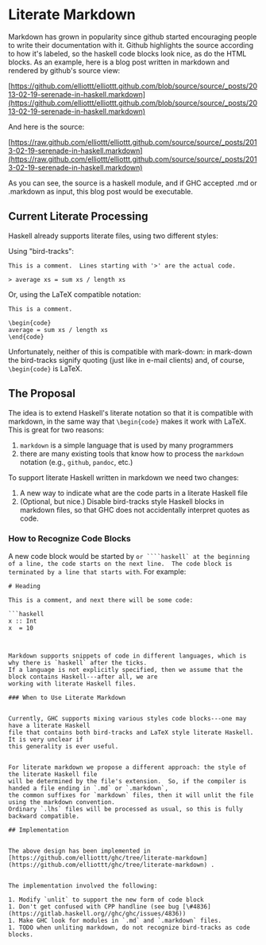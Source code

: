 # Literate Markdown


Markdown has grown in popularity since github started encouraging people to write their documentation with it.
Github highlights the source according to how it's labeled, so the haskell code blocks look nice, as do the HTML blocks.
As an example, here is a blog post written in markdown and rendered by github's source view:

[https://github.com/elliottt/elliottt.github.com/blob/source/source/_posts/2013-02-19-serenade-in-haskell.markdown](https://github.com/elliottt/elliottt.github.com/blob/source/source/_posts/2013-02-19-serenade-in-haskell.markdown)


And here is the source:

[https://raw.github.com/elliottt/elliottt.github.com/source/source/_posts/2013-02-19-serenade-in-haskell.markdown](https://raw.github.com/elliottt/elliottt.github.com/source/source/_posts/2013-02-19-serenade-in-haskell.markdown)


As you can see, the source is a haskell module, and if GHC accepted .md or .markdown as input, this blog post would be executable.

## Current Literate Processing


Haskell already supports literate files, using two different styles:


Using "bird-tracks":

```wiki
This is a comment.  Lines starting with '>' are the actual code.

> average xs = sum xs / length xs
```


Or, using the LaTeX compatible notation:

```wiki
This is a comment.

\begin{code}
average = sum xs / length xs
\end{code}
```


Unfortunately, neither of this is compatible with mark-down: in mark-down the bird-tracks signify quoting (just like in e-mail clients)
and, of course, `\begin{code}` is LaTeX. 

## The Proposal


The idea is to extend Haskell's literate notation so that it is compatible with markdown, in the same way that `\begin{code}` makes
it work with LaTeX.  This is great for two reasons:

1. `markdown` is a simple language that is used by many programmers
1. there are many existing tools that know how to process the `markdown` notation (e.g., `github`, `pandoc`, etc.)


To support literate Haskell written in markdown we need two changes:

1. A new way to indicate what are the code parts in a literate Haskell file
1. (Optional, but nice.)  Disable bird-tracks style Haskell blocks in markdown files, so that GHC does not accidentally interpret quotes as code.

### How to Recognize Code Blocks


A new code block would be started by ````` or ````haskell` at the beginning of a line, the code starts on the next line.  The code block
is terminated by a line that starts with `````.  For example:

```wiki
# Heading

This is a comment, and next there will be some code:

```haskell
x :: Int
x  = 10
```
```


Markdown supports snippets of code in different languages, which is why there is `haskell` after the ticks.
If a language is not explicitly specified, then we assume that the block contains Haskell---after all, we are
working with literate Haskell files.  

### When to Use Literate Markdown


Currently, GHC supports mixing various styles code blocks---one may have a literate Haskell
file that contains both bird-tracks and LaTeX style literate Haskell.   It is very unclear if
this generality is ever useful.


For literate markdown we propose a different approach: the style of the literate Haskell file
will be determined by the file's extension.  So, if the compiler is handed a file ending in `.md` or `.markdown`,
the common suffixes for `markdown` files, then it will unlit the file using the markdown convention.
Ordinary `.lhs` files will be processed as usual, so this is fully backward compatible.

## Implementation


The above design has been implemented in [https://github.com/elliottt/ghc/tree/literate-markdown](https://github.com/elliottt/ghc/tree/literate-markdown) .


The implementation involved the following:

1. Modify `unlit` to support the new form of code block
1. Don't get confused with CPP handline (see bug [\#4836](https://gitlab.haskell.org//ghc/ghc/issues/4836))
1. Make GHC look for modules in `.md` and `.markdown` files.
1. TODO when unliting markdown, do not recognize bird-tracks as code blocks.
